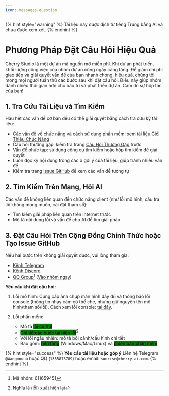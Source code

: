 ```yaml
---
icon: messages-question
---
```


{% hint style="warning" %}
Tài liệu này được dịch từ tiếng Trung bằng AI và chưa được xem xét.
{% endhint %}

# Phương Pháp Đặt Câu Hỏi Hiệu Quả

Cherry Studio là một dự án mã nguồn mở miễn phí. Khi dự án phát triển, khối lượng công việc của nhóm dự án cũng ngày càng tăng. Để giảm chi phí giao tiếp và giải quyết vấn đề của bạn nhanh chóng, hiệu quả, chúng tôi mong mọi người tuân thủ các bước sau khi đặt câu hỏi. Điều này giúp nhóm dành nhiều thời gian hơn cho bảo trì và phát triển dự án. Cảm ơn sự hợp tác của bạn!

## 1. Tra Cứu Tài Liệu và Tìm Kiếm

Hầu hết các vấn đề cơ bản đều có thể giải quyết bằng cách tra cứu kỹ tài liệu:

* Các vấn đề về chức năng và cách sử dụng phần mềm: xem tài liệu [Giới Thiệu Chức Năng](../cherrystudio/preview/)
* Câu hỏi thường gặp: kiểm tra trang [Câu Hỏi Thường Gặp](questions.md) trước
* Vấn đề phức tạp: sử dụng công cụ tìm kiếm hoặc hộp tìm kiếm để giải quyết
* Luôn đọc kỹ nội dung trong các ô gợi ý của tài liệu, giúp tránh nhiều vấn đề
* Kiểm tra trang [Issue GitHub](https://github.com/CherryHQ/cherry-studio/issues) để xem các vấn đề tương tự

## 2. Tìm Kiếm Trên Mạng, Hỏi AI

Các vấn đề không liên quan đến chức năng client (như lỗi mô hình, câu trả lời không mong muốn, cài đặt tham số):

* Tìm kiếm giải pháp liên quan trên internet trước
* Mô tả nội dung lỗi và vấn đề cho AI để tìm giải pháp

## 3. Đặt Câu Hỏi Trên Cộng Đồng Chính Thức hoặc Tạo Issue GitHub

Nếu hai bước trên không giải quyết được, vui lòng tham gia:

* [Kênh Telegram](https://t.me/CherryStudioAI)
* [Kênh Discord](https://discord.com/invite/wez8HtpxqQ)
* [QQ Group](#user-content-fn-1)[^1] ([Vào nhóm ngay](https://qm.qq.com/cgi-bin/qm/qr?authKey=xe5nfGVZLMYnlJq%2F%2B4kN03YWcDBB2lnD7tc9rWus2mxS0JHUbOzk79cO7MYuqyGR\&k=UKVgl3YPHmwPaU8qeO1VG03NcUkACKsc\&noverify=0))

**Yêu cầu khi đặt câu hỏi:**

1. Lỗi mô hình: Cung cấp ảnh chụp màn hình đầy đủ và thông báo lỗi console (thông tin nhạy cảm có thể che, nhưng giữ nguyên tên mô hình/tham số/lỗi). Cách xem lỗi console: [tại đây](questions.md#kong-zhi-tai-bao-cuo-cha-kan-fang-fa).
   
2. Lỗi phần mềm: 
   * Mô tả <mark style="background-color:green;">lỗi cụ thể</mark>
   * <mark style="background-color:green;">Chi tiết</mark>[<mark style="background-color:green;">các bước tái hiện lỗi</mark>](#user-content-fn-2)[^2]
   * Với lỗi ngẫu nhiên: mô tả bối cảnh/cấu hình chi tiết
   * Bao gồm: <mark style="background-color:green;">nền tảng</mark> (Windows/Mac/Linux) và <mark style="background-color:green;">phiên bản phần mềm</mark>

{% hint style="success" %}
**Yêu cầu tài liệu hoặc góp ý**
Liên hệ Telegram `@Wangmouuu` hoặc QQ (`1355873789`) hoặc email: `sunrise@cherry-ai.com`.
{% endhint %}

[^1]: Mã nhóm: 611659451
[^2]: Nghĩa là (lỗi) xuất hiện lại